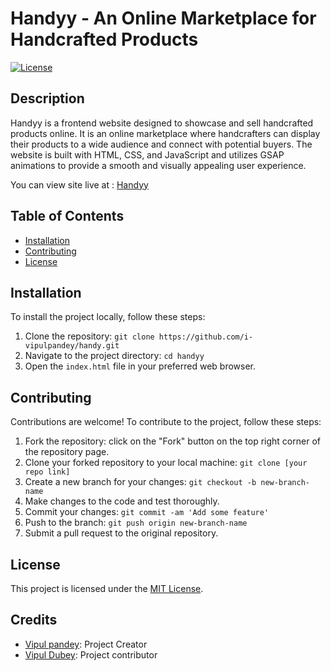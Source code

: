 # Handyy - An Online Marketplace for Handcrafted Products

[![License](https://img.shields.io/badge/license-MIT-blue.svg)](https://opensource.org/licenses/MIT)

## Description

Handyy is a frontend website designed to showcase and sell handcrafted products online. It is an online marketplace where handcrafters can display their products to a wide audience and connect with potential buyers. The website is built with HTML, CSS, and JavaScript and utilizes GSAP animations to provide a smooth and visually appealing user experience.

You can view site live at : [Handyy](i-vipulpandey.github.io/handy/)

## Table of Contents

- [Installation](#installation)
- [Contributing](#contributing)
- [License](#license)

## Installation

To install the project locally, follow these steps:

1. Clone the repository: `git clone https://github.com/i-vipulpandey/handy.git`
2. Navigate to the project directory: `cd handyy`
3. Open the `index.html` file in your preferred web browser.

## Contributing

Contributions are welcome! To contribute to the project, follow these steps:

1. Fork the repository: click on the "Fork" button on the top right corner of the repository page.
2. Clone your forked repository to your local machine: `git clone [your repo link]`
3. Create a new branch for your changes: `git checkout -b new-branch-name`
4. Make changes to the code and test thoroughly.
5. Commit your changes: `git commit -am 'Add some feature'`
6. Push to the branch: `git push origin new-branch-name`
7. Submit a pull request to the original repository.

## License

This project is licensed under the [MIT License](https://opensource.org/licenses/MIT).

## Credits

- [Vipul pandey](https://github.com/i-vipulpandey): Project Creator
- [Vipul Dubey](https://github.com/vipuldubey123): Project contributor


